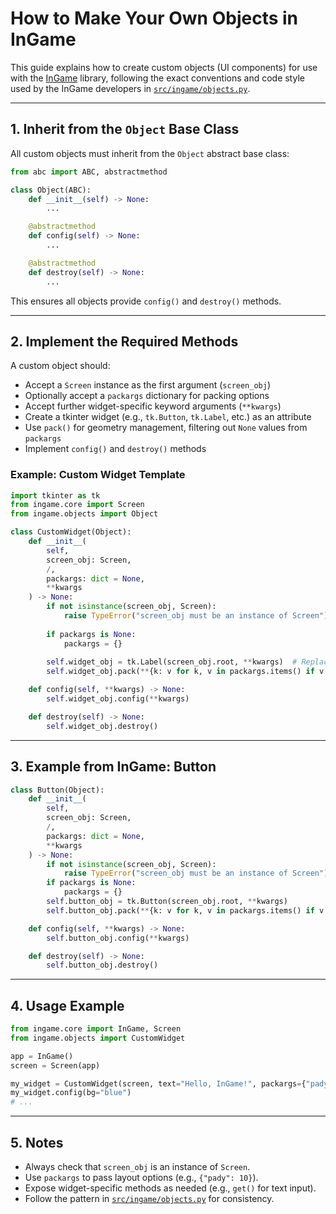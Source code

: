 # How to Make Your Own Objects in InGame

This guide explains how to create custom objects (UI components) for use with the [InGame](https://github.com/Natuworkguy/InGame) library, following the exact conventions and code style used by the InGame developers in [`src/ingame/objects.py`](https://github.com/Natuworkguy/InGame/blob/main/src/ingame/objects.py).

---

## 1. Inherit from the `Object` Base Class

All custom objects must inherit from the `Object` abstract base class:

```python
from abc import ABC, abstractmethod

class Object(ABC):
    def __init__(self) -> None:
        ...

    @abstractmethod
    def config(self) -> None:
        ...

    @abstractmethod
    def destroy(self) -> None:
        ...
```

This ensures all objects provide `config()` and `destroy()` methods.

---

## 2. Implement the Required Methods

A custom object should:

- Accept a `Screen` instance as the first argument (`screen_obj`)
- Optionally accept a `packargs` dictionary for packing options
- Accept further widget-specific keyword arguments (`**kwargs`)
- Create a tkinter widget (e.g., `tk.Button`, `tk.Label`, etc.) as an attribute
- Use `pack()` for geometry management, filtering out `None` values from `packargs`
- Implement `config()` and `destroy()` methods

### Example: Custom Widget Template

```python
import tkinter as tk
from ingame.core import Screen
from ingame.objects import Object

class CustomWidget(Object):
    def __init__(
        self,
        screen_obj: Screen,
        /,
        packargs: dict = None,
        **kwargs
    ) -> None:
        if not isinstance(screen_obj, Screen):
            raise TypeError("screen_obj must be an instance of Screen")
        
        if packargs is None:
            packargs = {}
        
        self.widget_obj = tk.Label(screen_obj.root, **kwargs)  # Replace with desired widget type
        self.widget_obj.pack(**{k: v for k, v in packargs.items() if v is not None})

    def config(self, **kwargs) -> None:
        self.widget_obj.config(**kwargs)

    def destroy(self) -> None:
        self.widget_obj.destroy()
```

---

## 3. Example from InGame: Button

```python
class Button(Object):
    def __init__(
        self,
        screen_obj: Screen,
        /,
        packargs: dict = None,
        **kwargs
    ) -> None:
        if not isinstance(screen_obj, Screen):
            raise TypeError("screen_obj must be an instance of Screen")
        if packargs is None:
            packargs = {}
        self.button_obj = tk.Button(screen_obj.root, **kwargs)
        self.button_obj.pack(**{k: v for k, v in packargs.items() if v is not None})

    def config(self, **kwargs) -> None:
        self.button_obj.config(**kwargs)

    def destroy(self) -> None:
        self.button_obj.destroy()
```

---

## 4. Usage Example

```python
from ingame.core import InGame, Screen
from ingame.objects import CustomWidget

app = InGame()
screen = Screen(app)

my_widget = CustomWidget(screen, text="Hello, InGame!", packargs={"pady": 10})
my_widget.config(bg="blue")
# ...
```

---

## 5. Notes

- Always check that `screen_obj` is an instance of `Screen`.
- Use `packargs` to pass layout options (e.g., `{"pady": 10}`).
- Expose widget-specific methods as needed (e.g., `get()` for text input).
- Follow the pattern in [`src/ingame/objects.py`](https://github.com/Natuworkguy/InGame/blob/main/src/ingame/objects.py) for consistency.
